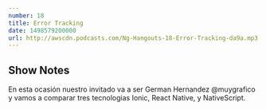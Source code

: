```yaml
---
number: 18
title: Error Tracking
date: 1498579200000
url: http://awscdn.podcasts.com/Ng-Hangouts-18-Error-Tracking-da9a.mp3
---
```


## Show Notes

En esta ocasión nuestro invitado va a ser  German Hernandez @muygrafico y vamos a comparar tres tecnologias Ionic, React Native, y NativeScript.
